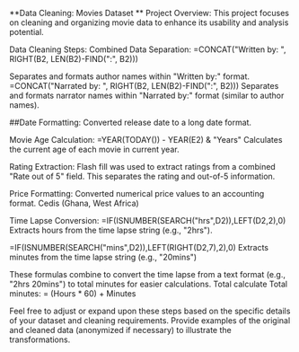 **Data Cleaning: Movies Dataset
**
Project Overview:
This project focuses on cleaning and organizing movie data to enhance its usability and analysis potential.

Data Cleaning Steps:
Combined Data Separation:
=CONCAT("Written by: ", RIGHT(B2, LEN(B2)-FIND(":", B2)))

Separates and formats author names within "Written by:" format.
=CONCAT("Narrated by: ", RIGHT(B2, LEN(B2)-FIND(":", B2)))
Separates and formats narrator names within "Narrated by:" format (similar to author names).

##Date Formatting:
Converted release date to a long date format.

Movie Age Calculation:
=YEAR(TODAY()) - YEAR(E2) & "Years"
Calculates the current age of each movie in current year.

Rating Extraction:
Flash fill was used to extract ratings from a combined "Rate out of 5" field. This separates the rating and out-of-5 information.

Price Formatting:
Converted numerical price values to an accounting format.
Cedis (Ghana, West Africa)

Time Lapse Conversion:
=IF(ISNUMBER(SEARCH("hrs",D2)),LEFT(D2,2),0)
Extracts hours from the time lapse string (e.g., "2hrs").

=IF(ISNUMBER(SEARCH("mins",D2)),LEFT(RIGHT(D2,7),2),0)
Extracts minutes from the time lapse string (e.g., "20mins")

These formulas combine to convert the time lapse from a text format (e.g., "2hrs 20mins") to total minutes for easier calculations.
Total calculate Total minutes:
= (Hours * 60) + Minutes

Feel free to adjust or expand upon these steps based on the specific details of your dataset and cleaning requirements.
Provide examples of the original and cleaned data (anonymized if necessary) to illustrate the transformations.
